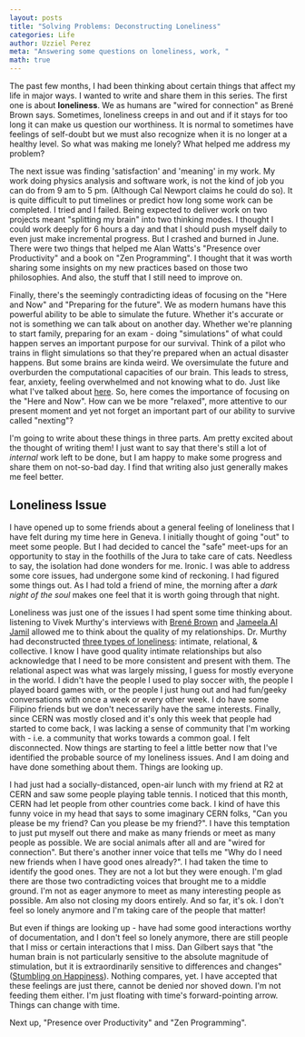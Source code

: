 ```yaml
---
layout: posts
title: "Solving Problems: Deconstructing Loneliness"
categories: Life
author: Uzziel Perez
meta: "Answering some questions on loneliness, work, "
math: true
---
```


The past few months, I had been thinking about certain things that affect my life in major ways. I wanted to write and share them in this series. The first one is about **loneliness**. We as humans are "wired for connection" as Brené Brown says. Sometimes, loneliness creeps in and out and if it stays for too long it can make us question our worthiness. It is normal to sometimes have feelings of self-doubt but we must also recognize when it is no longer at a healthy level. So what was making me lonely? What helped me address my problem?

The next issue was finding 'satisfaction' and 'meaning' in my work. My work doing physics analysis and software work, is not the kind of job you can do from 9 am to 5 pm. (Although Cal Newport claims he could do so). It is quite difficult to put timelines or predict how long some work can be completed. I tried and I failed. Being expected to deliver work on two projects meant "splitting my brain" into two thinking modes. I thought I could work deeply for 6 hours a day and that I should push myself daily to even just make incremental progress. But I crashed and burned in June. There were two things that helped me Alan Watts's "Presence over Productivity" and a book on "Zen Programming". I thought that it was worth sharing some insights on my new practices based on those two philosophies. And also, the stuff that I still need to improve on.

Finally, there's the seemingly contradicting ideas of focusing on the "Here and Now" and "Preparing for the future". We as modern humans have this powerful ability to be able to simulate the future. Whether it's accurate or not is something we can talk about on another day. Whether we're planning to start family, preparing for an exam - doing "simulations" of what could happen serves an important purpose for our survival. Think of a pilot who trains in flight simulations so that they're prepared when an actual disaster happens. But some brains are kinda weird. We oversimulate the future and overburden the computational capacities of our brain. This leads to stress, fear, anxiety, feeling overwhelmed and not knowing what to do. Just like what I've talked about [here](https://uzzielperez.github.io/mental/health,/life/2020/08/30/Can-I-be-less-neurotic.html). So, here comes the importance of focusing on the "Here and Now". How can we be more "relaxed", more attentive to our present moment and yet not forget an important part of our ability to survive called "nexting"?

I'm going to write about these things in three parts. Am pretty excited about the thought of writing them! I just want to say that there's still a lot of *internal* work left to be done, but I am happy to make some progress and share them on not-so-bad day. I find that writing also just generally makes me feel better.


## Loneliness Issue

I have opened up to some friends about a general feeling of loneliness that I have felt during my time here in Geneva. I initially thought of going "out" to meet some people. But I had decided to cancel the "safe" meet-ups for an opportunity to stay in the foothills of the Jura to take care of cats. Needless to say, the isolation had done wonders for me. Ironic. I was able to address some core issues, had undergone some kind of reckoning. I had figured some things out. As I had told a friend of mine, the morning after a *dark night of the soul* makes one feel that it is worth going through that night.

Loneliness was just one of the issues I had spent some time thinking about. listening to Vivek Murthy's interviews with [Brené Brown](https://brenebrown.com/podcast/dr-vivek-murthy-and-brene-on-loneliness-and-connection/) and [Jameela Al Jamil](https://podcasts.apple.com/us/podcast/vivek-murthy/id1498855031?i=1000471097088) allowed me to think about the quality of my relationships. Dr. Murthy had deconstructed [three types of loneliness](https://blog.lareviewofbooks.org/interviews/lonely-different-reasons-talking-vivek-h-murthy/): intimate, relational, & collective. I know I have good quality intimate relationships but also acknowledge that I need to be more consistent and present with them. The relational aspect was what was largely missing, I guess for mostly everyone in the world. I didn't have the people I used to play soccer with, the people I played board games with, or the people I just hung out and had fun/geeky conversations with once a week or every other week. I do have some Filipino friends but we don't necessarily have the same interests. Finally, since CERN was mostly closed and it's only this week that people had started to come back, I was lacking a sense of community that I'm working with - i.e. a community that works towards a common goal. I felt disconnected. Now things are starting to feel a little better now that I've identified the probable source of my loneliness issues. And I am doing and have done something about them. Things are looking up.

I had just had a socially-distanced, open-air lunch with my friend at R2 at CERN and saw some people playing table tennis. I noticed that this month, CERN had let people from other countries come back. I kind of have this funny voice in my head that says to some imaginary CERN folks, "Can you please be my friend? Can you please be my friend?". I have this temptation to just put myself out there and make as many friends or meet as many people as possible. We are social animals after all and are "wired for connection". But there's another inner voice that tells me "Why do I need new friends when I have good ones already?". I had taken the time to identify the good ones. They are not a lot but they were enough. I'm glad there are those two contradicting voices that brought me to a middle ground. I'm not as eager anymore to meet as many interesting people as possible. Am also not closing my doors entirely. And so far, it's ok. I don't feel so lonely anymore and I'm taking care of the people that matter!

But even if things are looking up - have had some good interactions worthy of documentation, and I don't feel so lonely anymore, there are still people that I miss or certain interactions that I miss. Dan Gilbert says that "the human brain is not particularly sensitive to the absolute magnitude of stimulation, but it is extraordinarily sensitive to differences and changes" ([Stumbling on Happiness](https://www.blinkist.com/en/books/stumbling-on-happiness-en/preview?utm_source=gsn&utm_medium=paid&utm_campaign=8190912715&utm_content=79904576850&utm_term=stumbling%20on%20happiness_e_431942557124_c_kwd-1728082325_CjwKCAjwwab7BRBAEiwAapqpTGZK6-yXwOKPN0kJKOP8PGyq_psNjh56n7rLTudM-bCSwa7DztdgFxoCgkYQAvD_BwE&gclid=CjwKCAjwwab7BRBAEiwAapqpTGZK6-yXwOKPN0kJKOP8PGyq_psNjh56n7rLTudM-bCSwa7DztdgFxoCgkYQAvD_BwE)). Nothing compares, yet. I have accepted that these feelings are just there, cannot be denied nor shoved down. I'm not feeding them either. I'm just floating with time's forward-pointing arrow. Things can change with time. 

Next up, "Presence over Productivity" and "Zen Programming".
